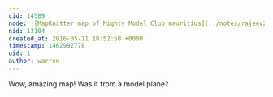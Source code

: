 ```yaml
---
cid: 14589
node: ![MapKnitter map of Mighty Model Club mauritius](../notes/rajeev21/05-11-2016/mapknitter-map-of-mighty-model-club-mauritius)
nid: 13104
created_at: 2016-05-11 18:52:58 +0000
timestamp: 1462992778
uid: 1
author: warren
---
```


Wow, amazing map! Was it from a model plane? 